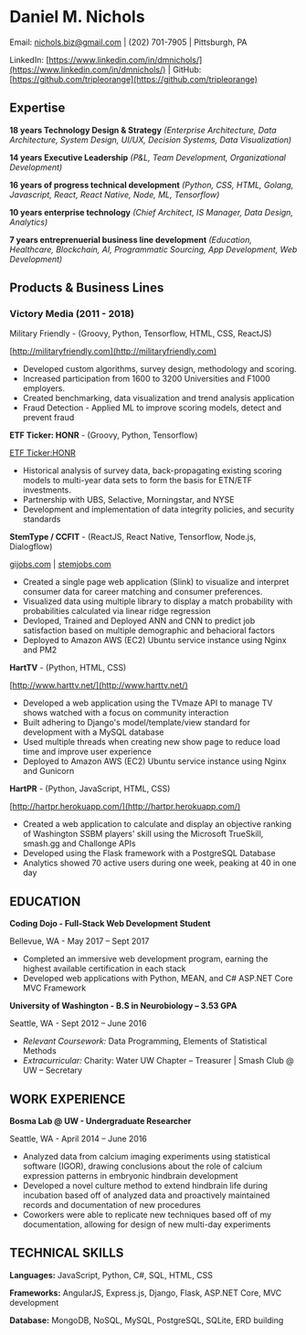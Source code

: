 # Daniel M. Nichols
Email: nichols.biz@gmail.com | (202) 701-7905 | Pittsburgh, PA

LinkedIn: [https://www.linkedin.com/in/dmnichols/](https://www.linkedin.com/in/dmnichols/) | GitHub: [https://github.com/tripleorange](https://github.com/tripleorange)

## Expertise
**18 years Technology Design & Strategy** _(Enterprise Architecture, Data Architecture, System Design, UI/UX, Decision Systems, Data Visualization)_

**14 years Executive Leadership** _(P&L, Team Development, Organizational Development)_

**16 years of progress technical development** _(Python, CSS, HTML, Golang, Javascript, React, React Native, Node, ML, Tensorflow)_

**10 years enterprise technology** _(Chief Architect, IS Manager, Data Design, Analytics)_

**7 years entreprenuerial business line development** _(Education, Healthcare, Blockchain, AI, Programmatic Sourcing, App Development, Web Development)_


## Products & Business Lines
### Victory Media  (2011 - 2018)

Military Friendly - (Groovy, Python, Tensorflow, HTML, CSS, ReactJS)

[http://militaryfriendly.com](http://militaryfriendly.com)
* Developed custom algorithms, survey design, methodology and scoring.
* Increased participation from 1600 to 3200 Universities and F1000 employers.
* Created benchmarking, data visualization and trend analysis application
* Fraud Detection - Applied ML to improve scoring models, detect and prevent fraud

**ETF Ticker: HONR** - (Groovy, Python, Tensorflow)

[ETF Ticker:HONR](http://markets.businessinsider.com/news/stocks/ubs-announces-launch-of-the-insightshares-patriotic-employers-etf-1013316193/)
* Historical analysis of survey data, back-propagating existing scoring models to multi-year data sets to form the basis for ETN/ETF investments.
* Partnership with UBS, Selactive, Morningstar, and NYSE 
* Development and implementation of data integrity policies, and security standards

**StemType / CCFIT** - (ReactJS, React Native, Tensorflow, Node.js, Dialogflow)

[gijobs.com](http://gijobs.com) | [stemjobs.com](http://stemjobs.com)
* Created a single page web application (Slink) to visualize and interpret consumer data for career matching and consumer preferences.
* Visualized data using multiple library to display a match probability with probabilities calculated via linear ridge regression
* Devloped, Trained and Deployed ANN and CNN to predict job satisfaction based on multiple demographic and behacioral factors 
* Deployed to Amazon AWS (EC2) Ubuntu service instance using Nginx and PM2

**HartTV** - (Python, HTML, CSS)

[http://www.harttv.net/](http://www.harttv.net/)
* Developed a web application using the TVmaze API to manage TV shows watched with a focus on community interaction
* Built adhering to Django&#39;s model/template/view standard for development with a MySQL database
* Used multiple threads when creating new show page to reduce load time and improve user experience
* Deployed to Amazon AWS (EC2) Ubuntu service instance using Nginx and Gunicorn

**HartPR** - (Python, JavaScript, HTML, CSS)

[http://hartpr.herokuapp.com/](http://hartpr.herokuapp.com/)
* Created a web application to calculate and display an objective ranking of Washington SSBM players&#39; skill using the Microsoft TrueSkill, smash.gg and Challonge APIs
* Developed using the Flask framework with a PostgreSQL Database
* Analytics showed 70 active users during one week, peaking at 40 in one day


## EDUCATION
**Coding Dojo - Full-Stack Web Development Student**

Bellevue, WA - May 2017 – Sept 2017

* Completed an immersive web development program, earning the highest available certification in each stack
* Developed web applications with Python, MEAN, and C# ASP.NET Core MVC Framework

**University of Washington - B.S in Neurobiology – 3.53 GPA**

Seattle, WA - Sept 2012 – June 2016

* _Relevant Coursework:_ Data Programming, Elements of Statistical Methods
* _Extracurricular:_ Charity: Water UW Chapter – Treasurer | Smash Club @ UW – Secretary

## WORK EXPERIENCE
**Bosma Lab @ UW - Undergraduate Researcher**

Seattle, WA - April 2014 – June 2016

* Analyzed data from calcium imaging experiments using statistical software (IGOR), drawing conclusions about the role of calcium expression patterns in embryonic hindbrain development
* Developed a novel culture method to extend hindbrain life during incubation based off of analyzed data and proactively maintained records and documentation of new procedures
* Coworkers were able to replicate new techniques based off of my documentation, allowing for design of new multi-day experiments

## TECHNICAL SKILLS
**Languages:** JavaScript, Python, C#, SQL, HTML, CSS

**Frameworks:** AngularJS, Express.js, Django, Flask, ASP.NET Core, MVC development

**Database:** MongoDB, NoSQL, MySQL, PostgreSQL, SQLite, ERD building